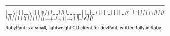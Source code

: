 _____       _           _____             _
|  __ \     | |         |  __ \           | |
| |__) |   _| |__  _   _| |__) |__ _ _ __ | |_
|  _  / | | | '_ \| | | |  _  // _` | '_ \| __|
| | \ \ |_| | |_) | |_| | | \ \ (_| | | | | |_
|_|  \_\__,_|_.__/ \__, |_|  \_\__,_|_| |_|\__|
                 __/ |
                |___/

RubyRant is a small, lightweight CLI client for devRant, written fully in Ruby.
